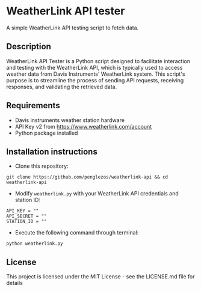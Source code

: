 # WeatherLink API tester

A simple WeatherLink API testing script to fetch data.

## Description

WeatherLink API Tester is a Python script designed to facilitate interaction and testing with the WeatherLink API, which is typically used to access weather data from Davis Instruments' WeatherLink system. This script's purpose is to streamline the process of sending API requests, receiving responses, and validating the retrieved data.

## Requirements

* Davis instruments weather station hardware
* API Key v2 from https://www.weatherlink.com/account
* Python package installed

## Installation instructions

* Clone this repository:
```
git clone https://github.com/penglezos/weatherlink-api && cd weatherlink-api
```

* Modify `weatherlink.py` with your WeatherLink API credentials and station ID:
```
API_KEY = ""
API_SECRET = ""
STATION_ID = ""
```

* Execute the following command through terminal:

```
python weatherlink.py
```

## License

This project is licensed under the MIT License - see the LICENSE.md file for details
